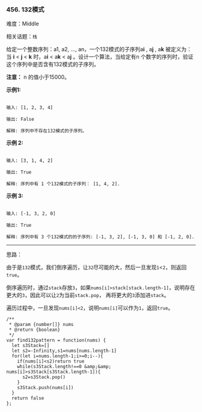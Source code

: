 ### 456. 132模式

难度：Middle

相关话题：`栈`

给定一个整数序列：a1, a2, ..., an，一个132模式的子序列a**i** , a**j** , a**k** 被定义为：当 **i**  < **j**  < **k**  时，a**i**  < a**k**  < a**j** 。设计一个算法，当给定有n 个数字的序列时，验证这个序列中是否含有132模式的子序列。



**注意：** n 的值小于15000。



**示例1:** 



```

输入: [1, 2, 3, 4]

输出: False

解释: 序列中不存在132模式的子序列。
```


**示例 2:** 



```

输入: [3, 1, 4, 2]

输出: True

解释: 序列中有 1 个132模式的子序列： [1, 4, 2].
```


**示例 3:** 



```

输入: [-1, 3, 2, 0]

输出: True

解释: 序列中有 3 个132模式的的子序列: [-1, 3, 2], [-1, 3, 0] 和 [-1, 2, 0].
```



-----

思路：

由于是`132`模式，我们倒序遍历，让`32`尽可能的大，然后一旦发现`1`<`2`，则返回`true`。

倒序遍历时，通过`stack`存放`3`，如果`nums[i]>stack[stack.length-1]`，说明存在更大的`3`，因此可以让`2`为当前`stack.pop`，
再将更大的`3`添加进`stack`。

遍历过程中，一旦发现`nums[i]<2`，说明`nums[i]`可以作为`1`，返回`true`。

```
/**
 * @param {number[]} nums
 * @return {boolean}
 */
var find132pattern = function(nums) {
  let s3Stack=[]
  let s2=-Infinity,s1=nums[nums.length-1]
  for(let i=nums.length-1;i>=0;i--){
    if(nums[i]<s2)return true
    while(s3Stack.length!==0 &amp;&amp; nums[i]>s3Stack[s3Stack.length-1]){
      s2=s3Stack.pop()
    }
    s3Stack.push(nums[i])
  }
  return false
};
```

